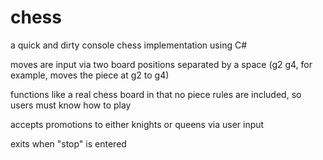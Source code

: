 # chess
a quick and dirty console chess implementation using C#

moves are input via two board positions separated by a space (g2 g4, for example, moves the piece at g2 to g4)

functions like a real chess board in that no piece rules are included, so users must know how to play

accepts promotions to either knights or queens via user input

exits when "stop" is entered
